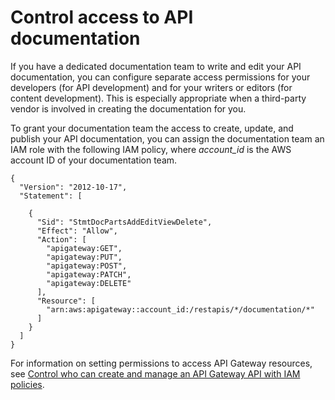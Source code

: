 # Control access to API documentation<a name="api-gateway-documenting-api-content-provision-and-consumption"></a>

If you have a dedicated documentation team to write and edit your API documentation, you can configure separate access permissions for your developers \(for API development\) and for your writers or editors \(for content development\)\. This is especially appropriate when a third\-party vendor is involved in creating the documentation for you\. 

 To grant your documentation team the access to create, update, and publish your API documentation, you can assign the documentation team an IAM role with the following IAM policy, where *account\_id* is the AWS account ID of your documentation team\. 

```
{
  "Version": "2012-10-17",
  "Statement": [

    {
      "Sid": "StmtDocPartsAddEditViewDelete",
      "Effect": "Allow",
      "Action": [
        "apigateway:GET",
        "apigateway:PUT",
        "apigateway:POST",
        "apigateway:PATCH",
        "apigateway:DELETE"
      ],
      "Resource": [
        "arn:aws:apigateway::account_id:/restapis/*/documentation/*"
      ]
    }
  ]
}
```

 For information on setting permissions to access API Gateway resources, see [ Control who can create and manage an API Gateway API with IAM policies](api-gateway-control-access-using-iam-policies-to-create-and-manage-api.md#api-gateway-control-access-using-iam-policies)\. 